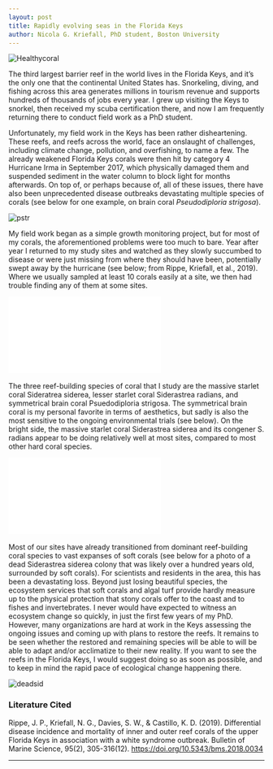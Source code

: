 ```yaml
---
layout: post
title: Rapidly evolving seas in the Florida Keys
author: Nicola G. Kriefall, PhD student, Boston University
---
```


![Healthycoral](../img/RTfishandfav.JPG)

The third largest barrier reef in the world lives in the Florida Keys, and it’s the only one that the continental United States has. Snorkeling, diving, and fishing across this area generates millions in tourism revenue and supports hundreds of thousands of jobs every year. I grew up visiting the Keys to snorkel, then received my scuba certification there, and now I am frequently returning there to conduct field work as a PhD student. 

Unfortunately, my field work in the Keys has been rather disheartening. These reefs, and reefs across the world, face an onslaught of challenges, including climate change, pollution, and overfishing, to name a few. The already weakened Florida Keys corals were then hit by category 4 Hurricane Irma in September 2017, which physically damaged them and suspended sediment in the water column to block light for months afterwards. On top of, or perhaps because of, all of these issues, there have also been unprecedented disease outbreaks devastating multiple species of corals (see below for one example, on brain coral _Pseudodiploria strigosa_). 

![pstr](../img/pstr.JPG)

My field work began as a simple growth monitoring project, but for most of my corals, the aforementioned problems were too much to bare. Year after year I returned to my study sites and watched as they slowly succumbed to disease or were just missing from where they should have been, potentially swept away by the hurricane (see below; from Rippe, Kriefall, et al., 2019). Where we usually sampled at least 10 corals easily at a site, we then had trouble finding any of them at some sites. 

![fig3](../img/fig3.pdf)

The three reef-building species of coral that I study are the massive starlet coral Sideratrea siderea, lesser starlet coral Siderastrea radians, and symmetrical brain coral Psuedodiploria strigosa. The symmetrical brain coral is my personal favorite in terms of aesthetics, but sadly is also the most sensitive to the ongoing environmental trials (see below). On the bright side, the massive starlet coral Siderastrea siderea and its congener S. radians appear to be doing relatively well at most sites, compared to most other hard coral species.  

![samplefig](../img/samplefig.pdf)

Most of our sites have already transitioned from dominant reef-building coral species to vast expanses of soft corals (see below for a photo of a dead Siderastrea siderea colony that was likely over a hundred years old, surrounded by soft corals). For scientists and residents in the area, this has been a devastating loss. Beyond just losing beautiful species, the ecosystem services that soft corals and algal turf provide hardly measure up to the physical protection that stony corals offer to the coast and to fishes and invertebrates. I never would have expected to witness an ecosystem change so quickly, in just the first few years of my PhD. However, many organizations are hard at work in the Keys assessing the ongoing issues and coming up with plans to restore the reefs. It remains to be seen whether the restored and remaining species will be able to will be able to adapt and/or acclimatize to their new reality. If you want to see the reefs in the Florida Keys, I would suggest doing so as soon as possible, and to keep in mind the rapid pace of ecological change happening there. 

![deadsid](../img/Hannah2.JPG)

### Literature Cited

Rippe, J. P., Kriefall, N. G., Davies, S. W., & Castillo, K. D. (2019). Differential disease incidence and mortality of inner and outer reef corals of the upper Florida Keys in association with a white syndrome outbreak. Bulletin of Marine Science, 95(2), 305-316(12). https://doi.org/10.5343/bms.2018.0034

-----------------------
